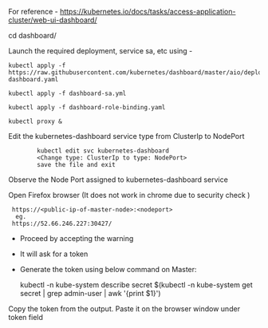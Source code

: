 
For reference - 
https://kubernetes.io/docs/tasks/access-application-cluster/web-ui-dashboard/

cd dashboard/

Launch the required  deployment, service sa, etc using - 

    kubectl apply -f https://raw.githubusercontent.com/kubernetes/dashboard/master/aio/deploy/recommended/kubernetes-dashboard.yaml

    kubectl apply -f dashboard-sa.yml 

    kubectl apply -f dashboard-role-binding.yaml

    kubectl proxy &

Edit the kubernetes-dashboard service type from ClusterIp to NodePort 

            kubectl edit svc kubernetes-dashboard
            <Change type: ClusterIp to type: NodePort>
            save the file and exit 
Observe the Node Port assigned to kubernetes-dashboard service

Open Firefox browser (It does not work in chrome due to security check )

     https://<public-ip-of-master-node>:<nodeport>
      eg.
     https://52.66.246.227:30427/
 
 - Proceed by accepting the warning 
 
 - It will ask for a token 

 - Generate the token using below command on Master: 
 

    kubectl -n kube-system describe secret $(kubectl -n kube-system get secret | grep admin-user | awk '{print $1}')

Copy the token from the output.
Paste it on the browser window under token field
